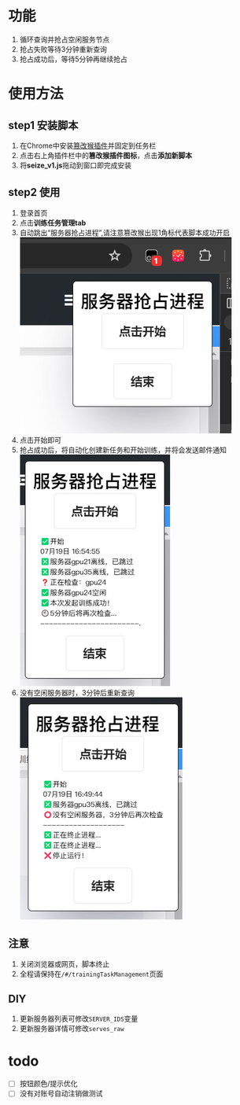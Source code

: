 # 功能
1. 循环查询并抢占空闲服务节点
2. 抢占失败等待3分钟重新查询
3. 抢占成功后，等待5分钟再继续抢占

# 使用方法
## step1 安装脚本
1. 在Chrome中安装[篡改猴插件](https://chromewebstore.google.com/detail/%E7%AF%A1%E6%94%B9%E7%8C%B4/dhdgffkkebhmkfjojejmpbldmpobfkfo)并固定到任务栏
2. 点击右上角插件栏中的**篡改猴插件图标**，点击**添加新脚本**
3. 将**seize_v1.js**拖动到窗口即完成安装

## step2 使用
1. 登录首页
2. 点击**训练任务管理tab**
3. 自动跳出“服务器抢占进程”,请注意篡改猴出现1角标代表脚本成功开启
    ![](./pics/1.png)
4. 点击开始即可
5. 抢占成功后，将自动化创建新任务和开始训练，并将会发送邮件通知
    ![](./pics/success.png)
6. 没有空闲服务器时，3分钟后重新查询
    ![](./pics/fail.png)

## 注意
1. 关闭浏览器或网页，脚本终止
2. 全程请保持在`/#/trainingTaskManagement`页面

## DIY
1. 更新服务器列表可修改`SERVER_IDS`变量
2. 更新服务器详情可修改`serves_raw`

# todo
- [ ] 按钮颜色/提示优化
- [ ] 没有对账号自动注销做测试
